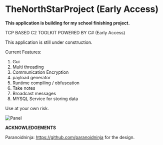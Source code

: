 # TheNorthStarProject (Early Access)


**This application is building for my school finishing project.**

TCP BASED C2 TOOLKIT POWERED BY C# (Early Access)

This application is still under construction.

Current Features:
1. Gui
1. Multi threading
1. Communication Encryption
1. payload generator
1. Runtime compiling / obfuscation
1. Take notes
1. Broadcast messages
1. MYSQL Service for storing data


Use at your own risk.



![Panel](https://raw.githubusercontent.com/EnginDemirbilek/TheNorthStarProject/master/2019-10-04_10-05-18.png)


**ACKNOWLEDGEMENTS**

Paranoidninja: https://github.com/paranoidninja for the design.

